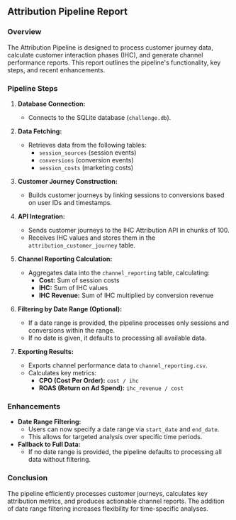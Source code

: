 ## Attribution Pipeline Report

### Overview
The Attribution Pipeline is designed to process customer journey data, calculate customer interaction phases (IHC), and generate channel performance reports. This report outlines the pipeline's functionality, key steps, and recent enhancements.

### Pipeline Steps
1. **Database Connection:**
   - Connects to the SQLite database (`challenge.db`).

2. **Data Fetching:**
   - Retrieves data from the following tables:
     - `session_sources` (session events)
     - `conversions` (conversion events)
     - `session_costs` (marketing costs)

3. **Customer Journey Construction:**
   - Builds customer journeys by linking sessions to conversions based on user IDs and timestamps.

4. **API Integration:**
   - Sends customer journeys to the IHC Attribution API in chunks of 100.
   - Receives IHC values and stores them in the `attribution_customer_journey` table.

5. **Channel Reporting Calculation:**
   - Aggregates data into the `channel_reporting` table, calculating:
     - **Cost:** Sum of session costs
     - **IHC:** Sum of IHC values
     - **IHC Revenue:** Sum of IHC multiplied by conversion revenue

6. **Filtering by Date Range (Optional):**
   - If a date range is provided, the pipeline processes only sessions and conversions within the range.
   - If no date is given, it defaults to processing all available data.

7. **Exporting Results:**
   - Exports channel performance data to `channel_reporting.csv`.
   - Calculates key metrics:
     - **CPO (Cost Per Order):** `cost / ihc`
     - **ROAS (Return on Ad Spend):** `ihc_revenue / cost`

### Enhancements
- **Date Range Filtering:**
  - Users can now specify a date range via `start_date` and `end_date`.
  - This allows for targeted analysis over specific time periods.
- **Fallback to Full Data:**
  - If no date range is provided, the pipeline defaults to processing all data without filtering.

### Conclusion
The pipeline efficiently processes customer journeys, calculates key attribution metrics, and produces actionable channel reports. The addition of date range filtering increases flexibility for time-specific analyses.

